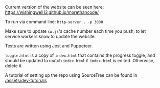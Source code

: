 Current version of the website can be seen here: https://wishingwell13.github.io/morethancode/

To run via command line: `http-server . -p 3000`

Make sure to update `sw.js`'s cache number each time you push, to let service workers know to update the website.

Tests are written using Jest and Puppeteer.

`toggle.html` is a copy of `index.html` that contains the progress toggle, and should be updated to match `index.html` if `index.html` is edited. Otherwise, delete it.

A tutorial of setting up the repo using SourceTree can be found in [/assets/dev-tutorials](/assets/dev-tutorials/Sourcetree-Tutorial.mp4)
